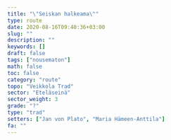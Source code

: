 ```yaml
---
title: "\"Seiskan halkeama\""
type: route
date: 2020-08-16T09:40:36+03:00
slug: ""
description: ""
keywords: []
draft: false
tags: ["nousematon"]
math: false
toc: false
category: "route"
topo: "Veikkola Trad"
sector: "Eteläseinä"
sector_weight: 3
grade: "?"
type: "trad"
setters: ["Jan von Plato", "Maria Hämeen-Anttila"]
fa: ""
---
```



